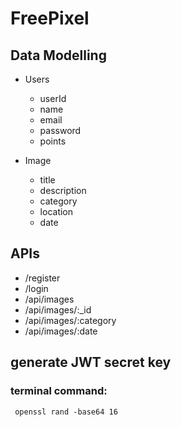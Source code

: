# FreePixel

## Data Modelling

- Users
    - userId
    - name
    - email
    - password
    - points

- Image
    - title
    - description
    - category
    - location
    - date

## APIs

- /register
- /login
- /api/images
- /api/images/:_id
- /api/images/:category
- /api/images/:date

## generate JWT secret key
### terminal command:
` openssl rand -base64 16`
